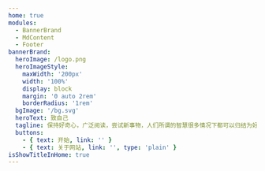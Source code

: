 ```yaml
---
home: true
modules:
  - BannerBrand
  - MdContent
  - Footer
bannerBrand:
  heroImage: /logo.png
  heroImageStyle:
    maxWidth: '200px'
    width: '100%'
    display: block
    margin: '0 auto 2rem'
    borderRadius: '1rem'
  bgImage: '/bg.svg'
  heroText: 致自己
  tagline: 保持好奇心，广泛阅读，尝试新事物，人们所谓的智慧很多情况下都可以归结为好奇心。
  buttons:
    - { text: 开始, link: '' }
    - { text: 关于网站, link: '', type: 'plain' }
isShowTitleInHome: true
---
```

